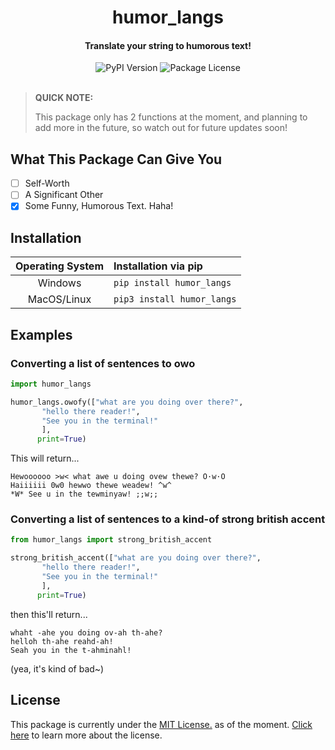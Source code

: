 <center>

<h1>humor_langs</h1>
<h4>Translate your string to humorous text!</h4>
    
<img alt="PyPI Version" src="https://img.shields.io/pypi/v/humor_langs">
<img alt="Package License" src="https://img.shields.io/github/license/Makiyu-py/humor_langs">

</center>

<br>

> **QUICK NOTE:**
>   
> This package only has 2 functions at the moment, and planning to add more in the future, 
> so watch out for future updates soon!

## What This Package Can Give You
- [ ] Self-Worth
- [ ] A Significant Other
- [x] Some Funny, Humorous Text. Haha!

## Installation
| Operating System |    Installation via pip    |
| :--------------: |    :------------------     |
|      Windows     | `pip install humor_langs`  |
|    MacOS/Linux   | `pip3 install humor_langs` |

## Examples

### Converting a list of sentences to owo
```python
import humor_langs

humor_langs.owofy(["what are you doing over there?",
       "hello there reader!",
       "See you in the terminal!"
       ],
      print=True)
```
This will return...
```
Hewoooooo >w< what awe u doing ovew thewe? O·w·O
Haiiiiii 0w0 hewwo thewe weadew! ^w^
*W* See u in the tewminyaw! ;;w;;
```

### Converting a list of sentences to a kind-of strong british accent
```python
from humor_langs import strong_british_accent

strong_british_accent(["what are you doing over there?",
       "hello there reader!",
       "See you in the terminal!"
       ],
      print=True)
```
then this'll return...
```
whaht -ahe you doing ov-ah th-ahe?
helloh th-ahe reahd-ah!
Seah you in the t-ahminahl!
```
(yea, it's kind of bad~)

## License
This package is currently under the [MIT License.](https://github.com/Makiyu-py/humor_langs/blob/master/LICENSE) 
as of the moment.
[Click here](https://choosealicense.com/licenses/mit/)
to learn more about the license.
